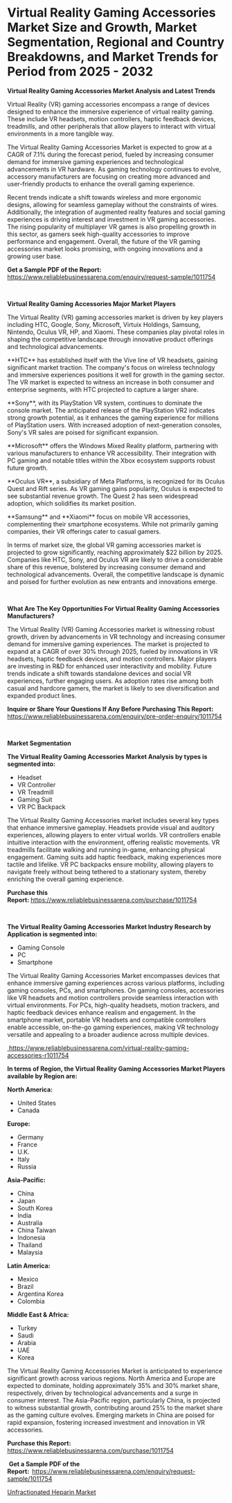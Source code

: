 <p><h1>Virtual Reality Gaming Accessories Market Size and Growth, Market Segmentation, Regional and Country Breakdowns, and Market Trends for Period from 2025 -  2032</h1></p><p><strong>Virtual Reality Gaming Accessories Market Analysis and Latest Trends</strong></p>
<p><p>Virtual Reality (VR) gaming accessories encompass a range of devices designed to enhance the immersive experience of virtual reality gaming. These include VR headsets, motion controllers, haptic feedback devices, treadmills, and other peripherals that allow players to interact with virtual environments in a more tangible way.</p><p>The Virtual Reality Gaming Accessories Market is expected to grow at a CAGR of 7.1% during the forecast period, fueled by increasing consumer demand for immersive gaming experiences and technological advancements in VR hardware. As gaming technology continues to evolve, accessory manufacturers are focusing on creating more advanced and user-friendly products to enhance the overall gaming experience. </p><p>Recent trends indicate a shift towards wireless and more ergonomic designs, allowing for seamless gameplay without the constraints of wires. Additionally, the integration of augmented reality features and social gaming experiences is driving interest and investment in VR gaming accessories. The rising popularity of multiplayer VR games is also propelling growth in this sector, as gamers seek high-quality accessories to improve performance and engagement. Overall, the future of the VR gaming accessories market looks promising, with ongoing innovations and a growing user base.</p></p>
<p><strong>Get a Sample PDF of the Report:&nbsp;</strong> <a href="https://www.reliablebusinessarena.com/enquiry/request-sample/1011754?utm_campaign=2893&utm_medium=2&utm_source=Github&utm_content=ia&utm_term=05032025&utm_id=virtual-reality-gaming-accessories">https://www.reliablebusinessarena.com/enquiry/request-sample/1011754</a></p>
<p>&nbsp;</p>
<p><strong>Virtual Reality Gaming Accessories Major Market Players</strong></p>
<p><p>The Virtual Reality (VR) gaming accessories market is driven by key players including HTC, Google, Sony, Microsoft, Virtuix Holdings, Samsung, Nintendo, Oculus VR, HP, and Xiaomi. These companies play pivotal roles in shaping the competitive landscape through innovative product offerings and technological advancements.</p><p>**HTC** has established itself with the Vive line of VR headsets, gaining significant market traction. The company's focus on wireless technology and immersive experiences positions it well for growth in the gaming sector. The VR market is expected to witness an increase in both consumer and enterprise segments, with HTC projected to capture a larger share.</p><p>**Sony**, with its PlayStation VR system, continues to dominate the console market. The anticipated release of the PlayStation VR2 indicates strong growth potential, as it enhances the gaming experience for millions of PlayStation users. With increased adoption of next-generation consoles, Sony's VR sales are poised for significant expansion.</p><p>**Microsoft** offers the Windows Mixed Reality platform, partnering with various manufacturers to enhance VR accessibility. Their integration with PC gaming and notable titles within the Xbox ecosystem supports robust future growth.</p><p>**Oculus VR**, a subsidiary of Meta Platforms, is recognized for its Oculus Quest and Rift series. As VR gaming gains popularity, Oculus is expected to see substantial revenue growth. The Quest 2 has seen widespread adoption, which solidifies its market position.</p><p>**Samsung** and **Xiaomi** focus on mobile VR accessories, complementing their smartphone ecosystems. While not primarily gaming companies, their VR offerings cater to casual gamers.</p><p>In terms of market size, the global VR gaming accessories market is projected to grow significantly, reaching approximately $22 billion by 2025. Companies like HTC, Sony, and Oculus VR are likely to drive a considerable share of this revenue, bolstered by increasing consumer demand and technological advancements. Overall, the competitive landscape is dynamic and poised for further evolution as new entrants and innovations emerge.</p></p>
<p>&nbsp;</p>
<p><strong>What Are The Key Opportunities For Virtual Reality Gaming Accessories Manufacturers?</strong></p>
<p><p>The Virtual Reality (VR) Gaming Accessories market is witnessing robust growth, driven by advancements in VR technology and increasing consumer demand for immersive gaming experiences. The market is projected to expand at a CAGR of over 30% through 2025, fueled by innovations in VR headsets, haptic feedback devices, and motion controllers. Major players are investing in R&D for enhanced user interactivity and mobility. Future trends indicate a shift towards standalone devices and social VR experiences, further engaging users. As adoption rates rise among both casual and hardcore gamers, the market is likely to see diversification and expanded product lines.</p></p>
<p><strong>Inquire or Share Your Questions If Any Before Purchasing This Report:</strong> <a href="https://www.reliablebusinessarena.com/enquiry/pre-order-enquiry/1011754?utm_campaign=2893&utm_medium=2&utm_source=Github&utm_content=ia&utm_term=05032025&utm_id=virtual-reality-gaming-accessories">https://www.reliablebusinessarena.com/enquiry/pre-order-enquiry/1011754</a></p>
<p>&nbsp;</p>
<p><strong>Market Segmentation</strong></p>
<p><strong>The Virtual Reality Gaming Accessories Market Analysis by types is segmented into:</strong></p>
<p><ul><li>Headset</li><li>VR Controller</li><li>VR Treadmill</li><li>Gaming Suit</li><li>VR PC Backpack</li></ul></p>
<p><p>The Virtual Reality Gaming Accessories market includes several key types that enhance immersive gameplay. Headsets provide visual and auditory experiences, allowing players to enter virtual worlds. VR controllers enable intuitive interaction with the environment, offering realistic movements. VR treadmills facilitate walking and running in-game, enhancing physical engagement. Gaming suits add haptic feedback, making experiences more tactile and lifelike. VR PC backpacks ensure mobility, allowing players to navigate freely without being tethered to a stationary system, thereby enriching the overall gaming experience.</p></p>
<p><strong>Purchase this Report:&nbsp;</strong><a href="https://www.reliablebusinessarena.com/purchase/1011754?utm_campaign=2893&utm_medium=2&utm_source=Github&utm_content=ia&utm_term=05032025&utm_id=virtual-reality-gaming-accessories">https://www.reliablebusinessarena.com/purchase/1011754</a></p>
<p>&nbsp;</p>
<p><strong>The Virtual Reality Gaming Accessories Market Industry Research by Application is segmented into:</strong></p>
<p><ul><li>Gaming Console</li><li>PC</li><li>Smartphone</li></ul></p>
<p><p>The Virtual Reality Gaming Accessories Market encompasses devices that enhance immersive gaming experiences across various platforms, including gaming consoles, PCs, and smartphones. On gaming consoles, accessories like VR headsets and motion controllers provide seamless interaction with virtual environments. For PCs, high-quality headsets, motion trackers, and haptic feedback devices enhance realism and engagement. In the smartphone market, portable VR headsets and compatible controllers enable accessible, on-the-go gaming experiences, making VR technology versatile and appealing to a broader audience across multiple devices.</p></p>
<p><a href="https://www.reliablebusinessarena.com/virtual-reality-gaming-accessories-r1011754?utm_campaign=2893&utm_medium=2&utm_source=Github&utm_content=ia&utm_term=05032025&utm_id=virtual-reality-gaming-accessories">&nbsp;https://www.reliablebusinessarena.com/virtual-reality-gaming-accessories-r1011754</a></p>
<p><strong>In terms of Region, the Virtual Reality Gaming Accessories Market Players available by Region are:</strong></p>
<p>
    <p> <strong> North America: </strong>
        <ul>
            <li>United States</li>
            <li>Canada</li>
        </ul>
        </p> 
    <p> <strong> Europe: </strong>
        <ul>
            <li>Germany</li>
            <li>France</li>
            <li>U.K.</li>
            <li>Italy</li>
            <li>Russia</li>
        </ul>
        </p> 
    <p> <strong> Asia-Pacific: </strong>
        <ul>
            <li>China</li>
            <li>Japan</li>
            <li>South Korea</li>
            <li>India</li>
            <li>Australia</li>
            <li>China Taiwan</li>
            <li>Indonesia</li>
            <li>Thailand</li>
            <li>Malaysia</li>
        </ul>
        </p> 
    <p> <strong> Latin America: </strong>
        <ul>
            <li>Mexico</li>
            <li>Brazil</li>
            <li>Argentina Korea</li>
            <li>Colombia</li>
        </ul>
        </p> 
    <p> <strong> Middle East & Africa: </strong>
        <ul>
            <li>Turkey</li>
            <li>Saudi</li>
            <li>Arabia</li>
            <li>UAE</li>
            <li>Korea</li>
        </ul>
    </p>
    </p>
<p><p>The Virtual Reality Gaming Accessories Market is anticipated to experience significant growth across various regions. North America and Europe are expected to dominate, holding approximately 35% and 30% market share, respectively, driven by technological advancements and a surge in consumer interest. The Asia-Pacific region, particularly China, is projected to witness substantial growth, contributing around 25% to the market share as the gaming culture evolves. Emerging markets in China are poised for rapid expansion, fostering increased investment and innovation in VR accessories.</p></p>
<p><strong>Purchase this Report: </strong><a href="https://www.reliablebusinessarena.com/purchase/1011754?utm_campaign=2893&utm_medium=2&utm_source=Github&utm_content=ia&utm_term=05032025&utm_id=virtual-reality-gaming-accessories">https://www.reliablebusinessarena.com/purchase/1011754</a></p>
<p>&nbsp;<strong>Get a Sample PDF of the Report:&nbsp;&nbsp;</strong><a href="https://www.reliablebusinessarena.com/enquiry/request-sample/1011754?utm_campaign=2893&utm_medium=2&utm_source=Github&utm_content=ia&utm_term=05032025&utm_id=virtual-reality-gaming-accessories">https://www.reliablebusinessarena.com/enquiry/request-sample/1011754</a></p>
<p><strong></strong></p>
<p><p><a href="https://github.com/adyawafurber1/Market-Research-Report-List-1/blob/main/unfractionated-heparin-market.md?utm_campaign=2893&utm_medium=2&utm_source=Github&utm_content=ia&utm_term=05032025&utm_id=virtual-reality-gaming-accessories">Unfractionated Heparin Market</a></p></p>